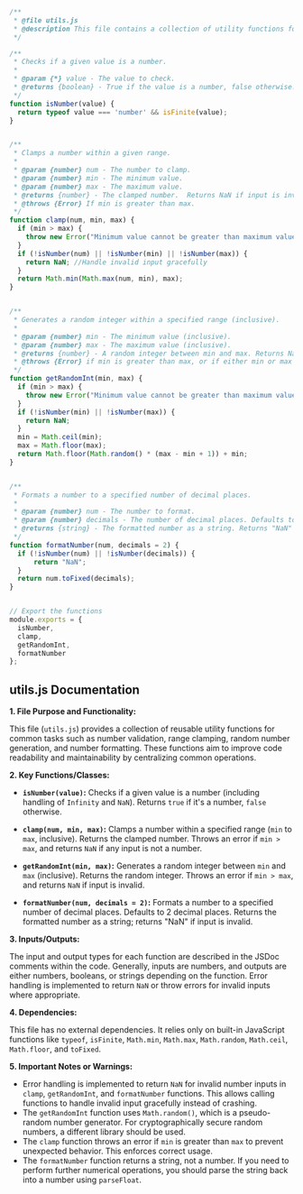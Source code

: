 ```javascript
/**
 * @file utils.js
 * @description This file contains a collection of utility functions for common tasks.  These functions are designed to be reusable across different parts of the application.
 */

/**
 * Checks if a given value is a number.
 * 
 * @param {*} value - The value to check.
 * @returns {boolean} - True if the value is a number, false otherwise.
 */
function isNumber(value) {
  return typeof value === 'number' && isFinite(value);
}


/**
 * Clamps a number within a given range.
 *
 * @param {number} num - The number to clamp.
 * @param {number} min - The minimum value.
 * @param {number} max - The maximum value.
 * @returns {number} - The clamped number.  Returns NaN if input is invalid.
 * @throws {Error} If min is greater than max.
 */
function clamp(num, min, max) {
  if (min > max) {
    throw new Error("Minimum value cannot be greater than maximum value.");
  }
  if (!isNumber(num) || !isNumber(min) || !isNumber(max)) {
    return NaN; //Handle invalid input gracefully
  }
  return Math.min(Math.max(num, min), max);
}


/**
 * Generates a random integer within a specified range (inclusive).
 *
 * @param {number} min - The minimum value (inclusive).
 * @param {number} max - The maximum value (inclusive).
 * @returns {number} - A random integer between min and max. Returns NaN if input is invalid.
 * @throws {Error} if min is greater than max, or if either min or max are not numbers.
 */
function getRandomInt(min, max) {
  if (min > max) {
    throw new Error("Minimum value cannot be greater than maximum value.");
  }
  if (!isNumber(min) || !isNumber(max)) {
    return NaN;
  }
  min = Math.ceil(min);
  max = Math.floor(max);
  return Math.floor(Math.random() * (max - min + 1)) + min;
}


/**
 * Formats a number to a specified number of decimal places.
 *
 * @param {number} num - The number to format.
 * @param {number} decimals - The number of decimal places. Defaults to 2.
 * @returns {string} - The formatted number as a string. Returns "NaN" if input is invalid.
 */
function formatNumber(num, decimals = 2) {
  if (!isNumber(num) || !isNumber(decimals)) {
      return "NaN";
  }
  return num.toFixed(decimals);
}


// Export the functions
module.exports = {
  isNumber,
  clamp,
  getRandomInt,
  formatNumber
};
```


## utils.js Documentation

**1. File Purpose and Functionality:**

This file (`utils.js`) provides a collection of reusable utility functions for common tasks such as number validation, range clamping, random number generation, and number formatting.  These functions aim to improve code readability and maintainability by centralizing common operations.

**2. Key Functions/Classes:**

* **`isNumber(value)`:** Checks if a given value is a number (including handling of `Infinity` and `NaN`).  Returns `true` if it's a number, `false` otherwise.

* **`clamp(num, min, max)`:** Clamps a number within a specified range (`min` to `max`, inclusive). Returns the clamped number.  Throws an error if `min > max`, and returns `NaN` if any input is not a number.

* **`getRandomInt(min, max)`:** Generates a random integer between `min` and `max` (inclusive). Returns the random integer. Throws an error if `min > max`, and returns `NaN` if input is invalid.

* **`formatNumber(num, decimals = 2)`:** Formats a number to a specified number of decimal places.  Defaults to 2 decimal places. Returns the formatted number as a string; returns "NaN" if input is invalid.


**3. Inputs/Outputs:**

The input and output types for each function are described in the JSDoc comments within the code.  Generally, inputs are numbers, and outputs are either numbers, booleans, or strings depending on the function.  Error handling is implemented to return `NaN` or throw errors for invalid inputs where appropriate.


**4. Dependencies:**

This file has no external dependencies.  It relies only on built-in JavaScript functions like `typeof`, `isFinite`, `Math.min`, `Math.max`, `Math.random`, `Math.ceil`, `Math.floor`, and `toFixed`.

**5. Important Notes or Warnings:**

* Error handling is implemented to return `NaN` for invalid number inputs in `clamp`, `getRandomInt`, and `formatNumber` functions.  This allows calling functions to handle invalid input gracefully instead of crashing.
* The `getRandomInt` function uses `Math.random()`, which is a pseudo-random number generator.  For cryptographically secure random numbers, a different library should be used.
*  The `clamp` function throws an error if `min` is greater than `max` to prevent unexpected behavior.  This enforces correct usage.
* The `formatNumber` function returns a string, not a number.  If you need to perform further numerical operations, you should parse the string back into a number using `parseFloat`.

